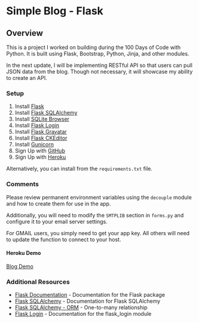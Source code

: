 # Simple Blog - Flask

## Overview

This is a project I worked on building during the 100 Days of Code with Python. It is built using Flask, Bootstrap, Python, Jinja, and other modules.

In the next update, I will be implementing RESTful API so that users can pull JSON data from the blog. Though not necessary, it will showcase my ability to create an API.

### Setup

1. Install [Flask](https://pypi.org/project/Flask/)
2. Install [Flask SQLAlchemy](https://flask-sqlalchemy.palletsprojects.com/en/2.x/quickstart/)
3. Install [SQLite Browser](https://sqlitebrowser.org/dl/)
4. Install [Flask Login](https://pypi.org/project/Flask-Login/)
5. Install [Flask Gravatar](https://pypi.org/project/Flask-Gravatar/)
6. Install [Flask CKEditor](https://pypi.org/project/Flask-CKEditor/)
7. Install [Gunicorn](https://pypi.org/project/gunicorn/)
8. Sign Up with [GitHub](https://www.github.com)
9. Sign Up with [Heroku](https://www.heroku.com)

Alternatively, you can install from the `requirements.txt` file.

### Comments

Please review permanent environment variables using the `decouple` module and how to create them for use in the app.

Additionally, you will need to modify the `SMTPLIB` section in `forms.py` and configure it to your email server settings.

For GMAIL users, you simply need to get your app key. All others will need to update the function to connect to your host.

#### Heroku Demo

[Blog Demo](https://the-blurb.herokuapp.com)

### Additional Resources

- [Flask Documentation](https://flask.palletsprojects.com/en/2.1.x/) - Documentation for the Flask package
- [Flask SQLAlchemy](https://flask-sqlalchemy.palletsprojects.com/en/2.x/quickstart/) - Documentation for Flask SQLAlchemy
- [Flask SQLAlchemy - ORM](https://docs.sqlalchemy.org/en/14/orm/basic_relationships.html#one-to-many) - One-to-many relationship
- [Flask Login](https://flask-login.readthedocs.io/en/latest/#configuring-your-application) - Documentation for the flask_login module
